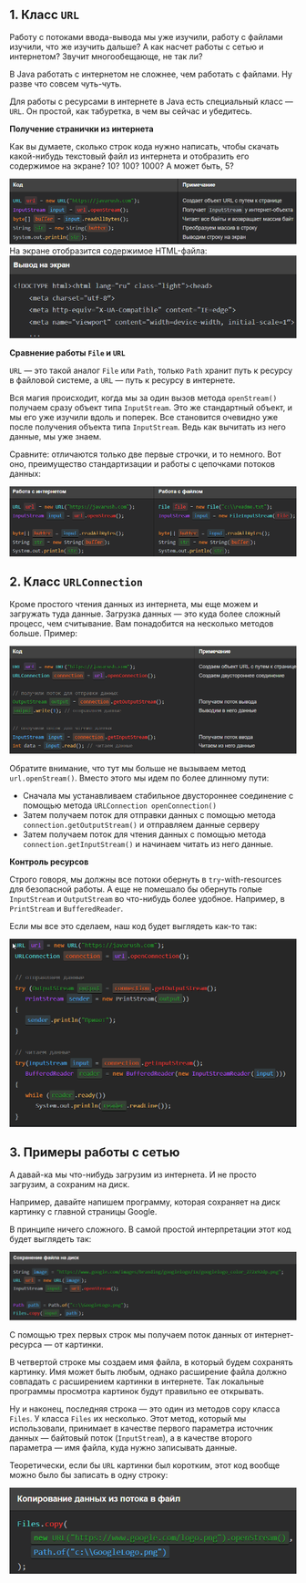 ## 1. Класс `URL`

Работу с потоками ввода-вывода мы уже изучили, работу с файлами изучили, что же изучить дальше? А как насчет работы с сетью и интернетом? Звучит многообещающе, не так ли?

В Java работать с интернетом не сложнее, чем работать с файлами. Ну разве что совсем чуть-чуть.

Для работы с ресурсами в интернете в Java есть специальный класс — `URL`. Он простой, как табуретка, в чем вы сейчас и убедитесь.

**Получение странички из интернета**

Как вы думаете, сколько строк кода нужно написать, чтобы скачать какой-нибудь текстовый файл из интернета и отобразить его содержимое на экране? 10? 100? 1000? А может быть, 5?

![Pasted image 20231028151114.png](..%2Fimg%2Flevel16%2FPasted%20image%2020231028151114.png)
На экране отобразится содержимое HTML-файла:
![Pasted image 20231028151124.png](..%2Fimg%2Flevel16%2FPasted%20image%2020231028151124.png)

**Сравнение работы `File` и `URL`**

`URL` — это такой аналог `File` или `Path`, только `Path` хранит путь к ресурсу в файловой системе, а `URL` — путь к ресурсу в интернете.

Вся магия происходит, когда мы за один вызов метода `openStream()` получаем сразу объект типа `InputStream`. Это же стандартный объект, и мы его уже изучили вдоль и поперек. Все становится очевидно уже после получения объекта типа `InputStream`. Ведь как вычитать из него данные, мы уже знаем.

Сравните: отличаются только две первые строчки, и то немного. Вот оно, преимущество стандартизации и работы с цепочками потоков данных:

![Pasted image 20231028151147.png](..%2Fimg%2Flevel16%2FPasted%20image%2020231028151147.png)

## 2. Класс `URLConnection`

Кроме простого чтения данных из интернета, мы еще можем и загружать туда данные. Загрузка данных — это куда более сложный процесс, чем считывание. Вам понадобится на несколько методов больше. Пример:

![Pasted image 20231028151218.png](..%2Fimg%2Flevel16%2FPasted%20image%2020231028151218.png)

Обратите внимание, что тут мы больше не вызываем метод `url.openStream()`. Вместо этого мы идем по более длинному пути:

- Сначала мы устанавливаем стабильное двустороннее соединение с помощью метода `URLConnection openConnection()`
- Затем получаем поток для отправки данных с помощью метода `connection.getOutputStream()` и отправляем данные серверу
- Затем получаем поток для чтения данных с помощью метода `connection.getInputStream()` и начинаем читать из него данные.

**Контроль ресурсов**

Строго говоря, мы должны все потоки обернуть в `try`-with-resources для безопасной работы. А еще не помешало бы обернуть голые `InputStream` и `OutputStream` во что-нибудь более удобное. Например, в `PrintStream` и `BufferedReader`.

Если мы все это сделаем, наш код будет выглядеть как-то так:

![Pasted image 20231028151243.png](..%2Fimg%2Flevel16%2FPasted%20image%2020231028151243.png)

## 3. Примеры работы с сетью

А давай-ка мы что-нибудь загрузим из интернета. И не просто загрузим, а сохраним на диск.

Например, давайте напишем программу, которая сохраняет на диск картинку с главной страницы Google.

В принципе ничего сложного. В самой простой интерпретации этот код будет выглядеть так:

![Pasted image 20231028151258.png](..%2Fimg%2Flevel16%2FPasted%20image%2020231028151258.png)

С помощью трех первых строк мы получаем поток данных от интернет-ресурса — от картинки.

В четвертой строке мы создаем имя файла, в который будем сохранять картинку. Имя может быть любым, однако расширение файла должно совпадать с расширением картинки в интернете. Так локальные программы просмотра картинок будут правильно ее открывать.

Ну и наконец, последняя строка — это один из методов copy класса `Files`. У класса `Files` их несколько. Этот метод, который мы использовали, принимает в качестве первого параметра источник данных — байтовый поток (`InputStream`), а в качестве второго параметра — имя файла, куда нужно записывать данные.

Теоретически, если бы `URL` картинки был коротким, этот код вообще можно было бы записать в одну строку:

![Pasted image 20231028151323.png](..%2Fimg%2Flevel16%2FPasted%20image%2020231028151323.png)